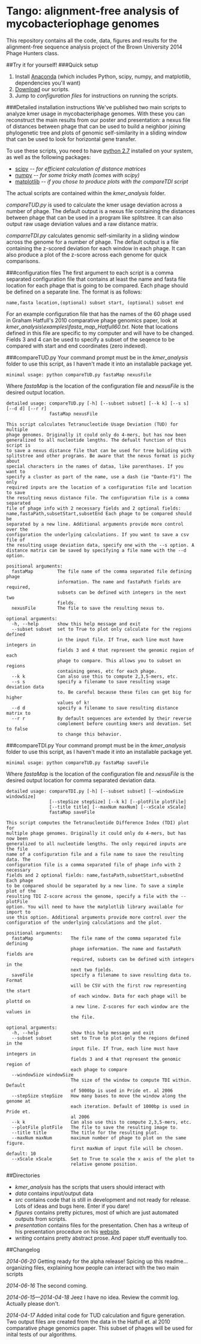 Tango: alignment-free analysis of mycobacteriophage genomes
=====

This repository contains all the code, data, figures and results for the alignment-free sequence analysis project of the Brown University 2014 Phage Hunters class. 

##Try it for yourself!
###Quick setup
1. Install [Anaconda](http://continuum.io/downloads) (which includes Python, scipy, numpy, and matplotlib, dependencies you'll want)
2. [Download](https://github.com/bsiranosian/tango/archive/master.zip) our scripts.  
3. Jump to *configuration files* for instructions on running the scripts.  

###Detailed installation instructions
We've published two main scripts to analyze kmer usage in mycobacteriphage genomes. With these you can reconstruct the main results from our poster and presentation: a nexus file of distances between phage that can be used to build a neighbor joining phylogenetic tree and plots of genomic self-similarity in a sliding window that can be used to look for horizontal gene transfer. 

To use these scripts, you need to have [python 2.7](https://www.python.org/downloads/) installed on your system, as well as the following packages:

- [scipy](http://www.scipy.org/install.html) --  _for efficient calculation of distance matrices_
- [numpy](http://www.numpy.org/) --  _for some tricky math (comes with scipy)_
- [matplotlib](http://matplotlib.org/downloads.html) --  _if you chose to produce plots with the compareTDI script_

The actual scripts are contained within the _kmer\_analysis_ folder. 

_compareTUD.py_ is used to calculate the kmer usage deviation across a number of phage. The default output is a nexus file containing the distances between phage that can be used in a program like splitstree. It can also output raw usage deviation values and a raw distance matrix.

_comparreTDI.py_ calculates genomic self-similarity in a sliding window across the genome for a number of phage. The default output is a file containing the z-scored deviation for each window in each phage. It can also produce a plot of the z-score across each genome for quick comparisons. 

###configuration files
The first argument to each script is a comma separated configuration file that contains at least the name and fasta file location for each phage that is going to be  compared. Each phage should be defined on a separate line. The format is as follows: 

    name,fasta location,(optional) subset start, (optional) subset end
For an example configuration file that has the names of the 60 phage used in Graham Hatfull's 2010 comparative phage genomics paper, look at _kmer\_analysis\\examples\\fasta\_map\_Hatfull60.txt_. Note that locations defined in this file are specific to my computer and will have to be changed. Fields 3 and 4 can be used to specify a subset of the seqence to be compared with start and end coordinates (zero indexed). 

###compareTUD.py
Your command prompt must be in the _kmer\_analysis_ folder to use this script, as I haven't made it into an installable package yet.
 
	minimal usage: python compareTUD.py fastaMap nexusFile

Where _fastaMap_ is the location of the configuration file and _nexusFile_ is the desired output location. 
 
	detailed usage: compareTUD.py [-h] [--subset subset] [--k k] [--s s] [--d d] [--r r]
                    fastaMap nexusFile

    This script calculates Tetranucleotide Usage Deviation (TUD) for multiple
    phage genomes. Originally it could only do 4-mers, but has now been
    generalized to all nucleotide lengths. The defualt function of this script is
    to save a nexus distance file that can be used for tree buliding with
    splitstree and other programs. Be aware that the nexus format is picky about
    special characters in the names of dataa, like parenthases. If you want to
    specify a cluster as part of the name, use a dash (ie "Dante-F1") The only
    required inputs are the location of a configuration file and location to save
    the resulting nexus distance file. The configuration file is a comma separated
    file of phage info with 2 necessary fields and 2 optional fields:
    name,fastaPath,subsetStart,subsetEnd Each phage to be compared should be
    separated by a new line. Additional arguments provide more control over the
    configuration the underlying calculations. If you want to save a csv file of
    the resulting usage deviation data, specify one with the --s option. A
    distance matrix can be saved by specifying a file name with the --d option.

    positional arguments:
      fastaMap         The file name of the comma separated file defining phage
                       information. The name and fastaPath fields are required,
                       subsets can be defined with integers in the next two
                       fields.
      nexusFile        The file to save the resulting nexus to.

    optional arguments:
      -h, --help       show this help message and exit
      --subset subset  set to True to plot only calculate for the regions defined
                       in the input file. If True, each line must have integers in
                       fields 3 and 4 that represent the genomic region of each
                       phage to compare. This allows you to subset on regions
                       containing genes, etc for each phage.
      --k k            Can also use this to compute 2,3,5-mers, etc.
      --s s            specify a filename to save resulting usage deviation data
                       to. Be careful because these files can get big for higher
                       values of k!
      --d d            specify a filename to save resulting distance matrix to
      --r r            By default sequences are extended by their reverse
                       complement before counting kmers and devation. Set to false
                       to change this behavior.

###compareTDI.py
Your command prompt must be in the _kmer\_analysis_ folder to use this script, as I haven't made it into an installable package yet.
 
	minimal usage: python compareTUD.py fastaMap saveFile

Where _fastaMap_ is the location of the configuration file and _nexusFile_ is the desired output location for comma separated deviation data.

    detailed usage: compareTDI.py [-h] [--subset subset] [--windowSize windowSize]
                    [--stepSize stepSize] [--k k] [--plotFile plotFile]
                    [--title title] [--maxNum maxNum] [--xScale xScale]
                    fastaMap saveFile

    This script computes the Tetranucleotide Difference Index (TDI) plot for
    multiple phage genomes. Originally it could only do 4-mers, but has now been
    generalized to all nucleotide lengths. The only required inputs are the file
    name of a configuration file and a file name to save the resulting data. The
    configuration file is a comma separated file of phage info with 2 necessary
    fields and 2 optional fields: name,fastaPath,subsetStart,subsetEnd Each phage
    to be compared should be separated by a new line. To save a simple plot of the
    resulting TDI Z-score across the genome, specify a file with the --plotFile
    option. You will need to have the matplotlib library available for import to
    use this option. Additional arguments provide more control over the
    configuration of the underlying calculations and the plot.

    positional arguments:
      fastaMap              The file name of the comma separated file defining
                            phage information. The name and fastaPath fields are
                            required, subsets can be defined with integers in the
                            next two fields.
      saveFile              specify a filename to save resulting data to. Format
                            will be CSV with the first row representing the start
                            of each window. Data for each phage will be plottd on
                            a new line. Z-scores for each window are the values in
                            the file.

    optional arguments:
      -h, --help            show this help message and exit
      --subset subset       set to True to plot only the regions defined in the
                            input file. If True, each line must have integers in
                            fields 3 and 4 that represent the genomic region of
                            each phage to compare
      --windowSize windowSize
                            The size of the window to compute TDI within. Default
                            of 5000bp is used in Pride et. al 2006
      --stepSize stepSize   How many bases to move the window along the genome at
                            each iteration. Default of 1000bp is used in Pride et.
                            al 2006
      --k k                 Can also use this to compute 2,3,5-mers, etc.
      --plotFile plotFile   The file to save the resulting image to.
      --title title         The title for the resulting plot.
      --maxNum maxNum       maximum number of phage to plot on the same figure.
                            first maxNum of input file will be chosen. default: 10
      --xScale xScale       Set to True to scale the x axis of the plot to
                            relative genome position. 


##Directories 
- *kmer_analysis* has the scripts that users should interact with
- *data* contains input/output data
- *src* contains code that is still in development and not ready for release. Lots of ideas and bugs here. Enter if you dare!
- *figures* contains pretty pictures, most of which are just automated outputs from scripts. 
- *presentation* contains files for the presentation. Chen has a writeup of his presentation procedure on his [website](http://yeesus.com/tangoSEA/).
- *writing* contains pretty abstract prose. And paper stuff eventually too.

##Changelog

_2014-06-20_
Getting ready for the alpha release! Spicing up this readme... organizing files, explaining how people can interact with the two main scripts

_2014-06-16_
The second coming.  

_2014-06-15—2014-04-18_
Jeez I have no idea.  Review the commit log.  Actually please don't. 

_2014-04-17_
Added inital code for TUD calculation and figure generation. Two output files are created from the data in the Hatfull et. al 2010 comparative phage genomics paper. This subset of phages will be used for inital tests of our algorithms. 

